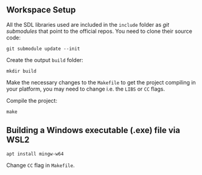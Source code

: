 ## Workspace Setup
All the SDL libraries used are included in the `include` folder as _git submodules_ that point to the official repos. You need to clone their source code:

    git submodule update --init

Create the output `build` folder:

    mkdir build

Make the necessary changes to the `Makefile` to get the project compiling in your platform, you may need to change i.e. the `LIBS` or `CC` flags.

Compile the project:

    make

## Building a Windows executable (.exe) file via WSL2

`apt install mingw-w64`

Change `CC` flag in `Makefile`.